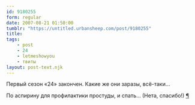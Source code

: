 ```yaml
---
id: 9180255
form: regular
date: 2007-08-21 01:50:00
tumblr: "https://untitled.urbansheep.com/post/9180255"
title:
tags:
    - post
    - 24
    - letmeshowyou
    - твиты
layout: post-text.njk
---
```


<p>Первый сезон «24» закончен. Какие же они заразы, всё-таки&hellip;</p>

<p>По аспирину для профилактики простуды, и спать&hellip; (Нета, спасибо!) <a href="http://twitter.com/urbansheep/statuses/216790682">¶</a></p>

